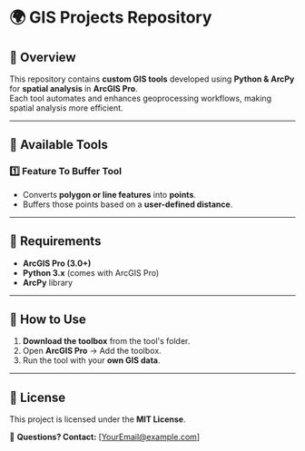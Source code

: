 # 🌍 GIS Projects Repository

## 📌 Overview
This repository contains **custom GIS tools** developed using **Python & ArcPy** for **spatial analysis** in **ArcGIS Pro**.  
Each tool automates and enhances geoprocessing workflows, making spatial analysis more efficient.

---

## 📂 Available Tools
### 1️⃣ **Feature To Buffer Tool**
- Converts **polygon or line features** into **points**.
- Buffers those points based on a **user-defined distance**.

---

## 🔧 Requirements
- **ArcGIS Pro (3.0+)**
- **Python 3.x** (comes with ArcGIS Pro)
- **ArcPy** library

---

## 🚀 How to Use
1. **Download the toolbox** from the tool's folder.
2. Open **ArcGIS Pro** → Add the toolbox.
3. Run the tool with your **own GIS data**.

---

## 📜 License
This project is licensed under the **MIT License**.  

📧 **Questions? Contact:** [YourEmail@example.com]
